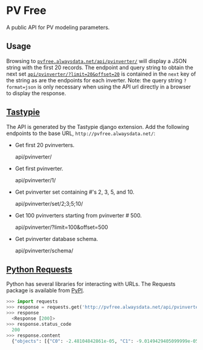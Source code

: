 PV Free
=======
A public API for PV modeling parameters.

Usage
-----
Browsing to
[`pvfree.alwaysdata.net/api/pvinverter/`](pvfree.alwaysdata.net/api/pvinverter/?format=json)
will display a JSON string with the first 20 records. The endpoint and query
string to obtain the next set
[`api/pvinverter/?limit=20&offset=20`](http://pvfree.alwaysdata.net/api/pvinverter/?format=json&limit=20&offset=20)
is contained in the `next` key of the string as are the endpoints for each
inverter. Note: the query string `?format=json` is only necessary when using the API url directly in a browser to display the response.

[Tastypie](https://django-tastypie.readthedocs.org/en/latest/)
--------------------------------------------------------------
The API is generated by the Tastypie django extension. Add the following endpoints to the base URL, `http://pvfree.alwaysdata.net/`:

* Get first 20 pvinverters.

    api/pvinverter/

* Get first pvinverter.

    api/pvinverter/1/

* Get pvinverter set containing #'s 2, 3, 5, and 10.

    api/pvinverter/set/2;3;5;10/

* Get 100 pvinverters starting from pvinverter # 500.

    api/pvinverter/?limit=100&offset=500

* Get pvinverter database schema.

    api/pvinverter/schema/

[Python Requests](http://docs.python-requests.org/en/latest/)
-------------------------------------------------------------
Python has several libraries for interacting with URLs. The Requests package is available from [PyPI](https://pypi.python.org/pypi/requests).

```python
>>> import requests
>>> response = requests.get('http://pvfree.alwaysdata.net/api/pvinverter/set/1;3;5/')
>>> response
  <Response [200]>
>>> response.status_code
  200
>>> response.content
  {"objects": [{"C0": -2.48104842861e-05, "C1": -9.0149429405099999e-05, "C2": 0.00066889632690700005, "C3": -0.018880466688599998, "Idcmax": 10.0, "MPPT_hi": 50.0, "MPPT_low": 20.0, "Paco": 250.0, "Pdco": 259.52205054799998, "Pnt": 0.02, "Pso": 1.7716142241299999, "Sandia_ID": 1399, "Tamb_low": -40.0, "Tamb_max": 85.0, "Vaco": 208.0, "Vdcmax": 65.0, "Vdco": 40.242603174599999, "id": 1, "manufacturer": "ABB", "name": "MICRO-0.25-I-OUTD-US-208", "numberMPPTChannels": 1, "resource_uri": "/api/pvinverter/1/", "source": "CEC", "vintage": "2014-01-01", "weight": 1.6499999999999999}, ...]}
```
